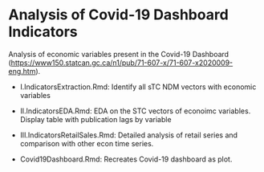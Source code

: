 # Analysis of Covid-19 Dashboard Indicators

Analysis of economic variables present in the Covid-19 Dashboard 
(https://www150.statcan.gc.ca/n1/pub/71-607-x/71-607-x2020009-eng.htm).


* I.IndicatorsExtraction.Rmd: Identify all sTC NDM vectors with economic variables
* II.IndicatorsEDA.Rmd: EDA on the STC vectors of econoimc variables. Display table with publication lags by variable
* III.IndicatorsRetailSales.Rmd: Detailed analysis of retail series and comparison with other econ time series.

* Covid19Dashboard.Rmd: Recreates Covid-19 dashboard as plot.

